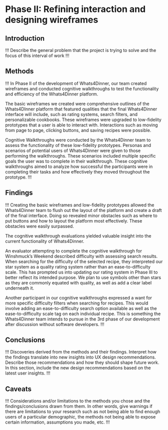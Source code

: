 # Phase II: Refining interaction and designing wireframes

## Introduction

!!! Describe the general problem that the project is trying to solve and the focus of this interval of work !!!

## Methods

!!! In Phase II of the development of Whats4Dinner, our team created wireframes and conducted cognitive walkthroughs to test the functionality and efficiency of the Whats4Dinner platform.

The basic wireframes we created were comprehensive outlines of the Whats4DInner platform that featured qualities that the final Whats4Dinner interface will include, such as rating systems, search filters, and personalizable cookbooks. These wireframes were upgraded to low-fidelity prototypes that a user is able to interact with. Interactions such as moving from page to page, clicking buttons, and saving recipes were possible.


Cognitive Walkthroughs were conducted by the Whats4Dinner team to assess the functionality of these low-fidelity prototypes. Personas and scenarios of potential users of Whats4Dinner were given to those performing the walkthroughs. These scenarios included multiple specific goals the user was to complete in their walkthrough. These cognitive walkthroughs aimed to analyze how successful the participants were in completing their tasks and how effectively they moved throughout the prototype.
 !!!

## Findings

!!! Creating the basic wireframes and low-fidelity prototypes allowed the Whats4Dinner team to flush out the layout of the platform and create a draft of the final interface. Doing so revealed minor obstacles such as where to put buttons and how to layout the platform most effectively. These obstacles were easily surpassed.

The cognitive walkthrough evaluations yielded valuable insight into the current functionality of Whats4Dinner. 

An evaluator attempting to complete the cognitive walkthrough for Winshmuck’s Weekend described difficulty with assessing search results. When searching for the difficulty of the selected recipe, they interpreted our star system as a quality rating system rather than an ease-to-difficulty scale. This has prompted us into updating our rating system in Phase III to better reflect its intended purpose. We plan to use symbols other than stars as they are commonly equated with quality, as well as add a clear label underneath it.

Another participant in our cognitive walkthroughs expressed a want for more specific difficulty filters when searching for recipes. This would involve adding an ease-to-difficulty search option available as well as the ease-to-difficulty scale tag on each individual recipe. This is something the Whats4Dinner team intends to pursue in the 3rd phase of our development after discussion without software developers.
 !!!

## Conclusions

!!! Discoveries derived from the methods and their findings. Interpret how the findings translate into new insights into UX design recommendations. Describe those recommendations and how they should shape future work. In this section, include the new design recommendations based on the latest user insights. !!!

## Caveats

!!! Considerations and/or limitations to the methods you chose and the findings/conclusions drawn from them. In other words, give warnings if there are limitations to your research such as not being able to find enough users of a particular demographic, the methods not being able to expose certain information, assumptions you made, etc. !!!
